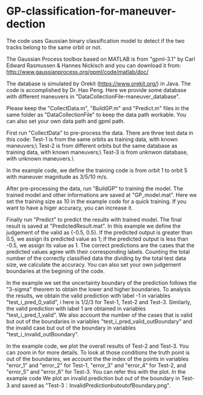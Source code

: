 # GP-classification-for-maneuver-dection
The code uses Gaussian binary classification model to detect if the two tracks belong to the same orbit or not.

The Gaussian Process toolbox based on MATLAB is from "gpml-3.1" by Carl Edward Rasmussen & Hannes Nickisch and you can download it from: http://www.gaussianprocess.org/gpml/code/matlab/doc/

The database is simulated by Orekit (https://www.orekit.org/) in Java. The code is accomplished by Dr. Hao Peng. 
Here we provide some database with different maneuvers in "DataCollectionFile-maneuver_database".

Please keep the "CollectData.m", "BuildGP.m" and "Predict.m" files in the same folder as "DataCollectionFile" to keep the data path workable. 
You can also set your own data path and gpml path.

First run "CollectData" to pre-process the data. There are three test data in this code: 
Test-1 is from the same orbits as training data, with known maneuvers;\\
Test-2 is from different orbits but the same database as training data, with known maneuvers;\\
Test-3 is from unknwon database, with unknown maneuvers.\\

In the example code, we define the training code is from orbit 1 to orbit 5 with maneuver magnitude as 3/5/10 m/s.

After pre-processing the data, run "BuildGP" to training the model. The trained model and other informations are saved at "GP_model.mat".
Here we set the training size as 10 in the example code for a quick training. If you want to have a higer accuracy, you can increase it.

Finally run "Predict" to predict the results with trained model. The final result is saved at "PredictedResult.mat".
In this example we define the judgement of the valid as {-0.5, 0.5}. If the predicted output is greater than 0.5, we assign its predicted value as 1; if the predicted output is less than -0.5, we assign its value as 1. The correct predictions are the cases that the predicted values agree with their corresponding labels. Counting the total number of the correctly classified data the dividing by the total test data size, we calculate the accuracy.
You can also set your own judgement boundaries at the begining of the code.

In the example we set the uncertainty boundary of the prediction follows the "3-sigma" theorem to obtain the lower and higher boundaries.
To analysis the results, we obtain the valid prediction with label -1 in variables "test_i_pred_0_valid", i here is 1/2/3 for Test-1, Test-2 and Test-3. Similarly, the valid prediction with label 1 are obtained in variables "test_i_pred_1_valid".
We also account the number of the cases that is valid but out of the boundaries in variables "test_i_pred_valid_outBoundary" and the invalid case but out of the boundary in variables "test_i_invalid_outBoundary".

In the example code, we plot the overall results of Test-2 and Test-3. You can zoom in for more details.
To look at those conditions the truth point is out of the boundaries, we account the the index of the points in variables "error_1" and "error_2" for Test-1, "error_3" and "error_4" for Test-2, and "error_5" and "error_6" for Test-3. You can refer this with the plot. 
In the example code We plot an invalid prediction but out of the boundary in Test-3 and saved as "Test-3：InvalidPredictionbutoutofBoundary.png".


